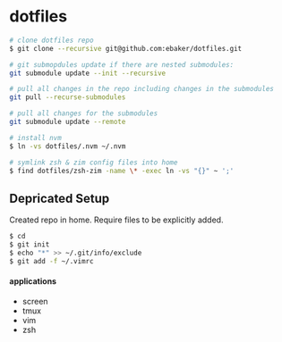 # dotfiles

```sh
# clone dotfiles repo
$ git clone --recursive git@github.com:ebaker/dotfiles.git

# git submopdules update if there are nested submodules:
git submodule update --init --recursive

# pull all changes in the repo including changes in the submodules
git pull --recurse-submodules

# pull all changes for the submodules
git submodule update --remote

# install nvm
$ ln -vs dotfiles/.nvm ~/.nvm

# symlink zsh & zim config files into home
$ find dotfiles/zsh-zim -name \* -exec ln -vs "{}" ~ ';'
```

## Depricated Setup

Created repo in home. Require files to be explicitly added.

```sh
$ cd
$ git init
$ echo "*" >> ~/.git/info/exclude
$ git add -f ~/.vimrc
```

#### applications
 - screen
 - tmux
 - vim
 - zsh
